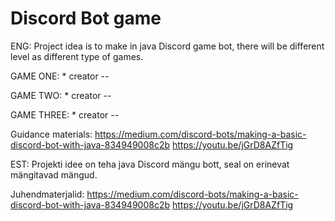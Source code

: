 #   Discord Bot game

ENG:
Project idea is to make in java Discord game bot, there will be different level as different type of games.

GAME ONE:
*
creator --

GAME TWO:
*
creator --

GAME THREE:
*
creator --


Guidance materials:
https://medium.com/discord-bots/making-a-basic-discord-bot-with-java-834949008c2b
https://youtu.be/jGrD8AZfTig

EST:
Projekti idee on teha java Discord mängu bott, seal on erinevat mängitavad mängud.

Juhendmaterjalid:
https://medium.com/discord-bots/making-a-basic-discord-bot-with-java-834949008c2b
https://youtu.be/jGrD8AZfTig
